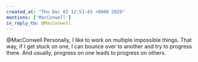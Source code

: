 ```yaml
---
created_at: "Thu Dec 03 12:51:43 +0000 2020"
mentions: ['MacConwell']
in_reply_to: @MacConwell
---
```


@MacConwell Personally, I like to work on multiple impossible things. That way, if I get stuck on one, I can bounce over to another and try to progress there. And usually, progress on one leads to progress on others.